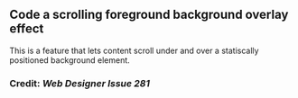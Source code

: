 ## Code a scrolling foreground background overlay effect
This is a feature that lets content scroll under and over a statiscally positioned background element.

### Credit: *Web Designer Issue 281*
